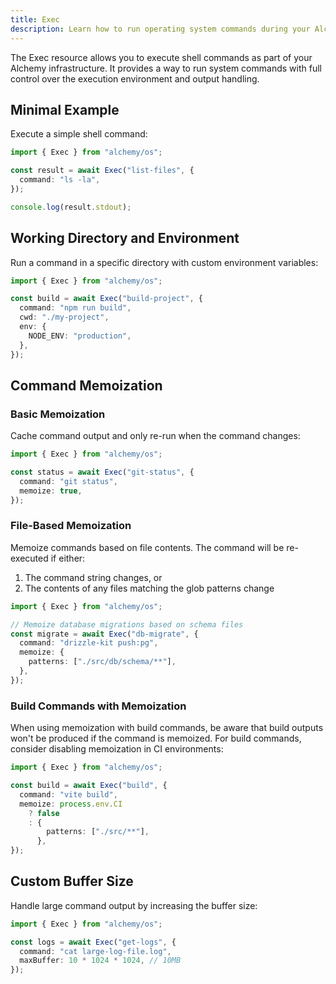 ```yaml
---
title: Exec
description: Learn how to run operating system commands during your Alchemy deployments using the OS Exec provider.
---
```


The Exec resource allows you to execute shell commands as part of your Alchemy infrastructure. It provides a way to run system commands with full control over the execution environment and output handling.

## Minimal Example

Execute a simple shell command:

```ts
import { Exec } from "alchemy/os";

const result = await Exec("list-files", {
  command: "ls -la",
});

console.log(result.stdout);
```

## Working Directory and Environment

Run a command in a specific directory with custom environment variables:

```ts
import { Exec } from "alchemy/os";

const build = await Exec("build-project", {
  command: "npm run build",
  cwd: "./my-project",
  env: {
    NODE_ENV: "production",
  },
});
```

## Command Memoization

### Basic Memoization

Cache command output and only re-run when the command changes:

```ts
import { Exec } from "alchemy/os";

const status = await Exec("git-status", {
  command: "git status",
  memoize: true,
});
```

### File-Based Memoization

Memoize commands based on file contents. The command will be re-executed if either:

1. The command string changes, or
2. The contents of any files matching the glob patterns change

```ts
import { Exec } from "alchemy/os";

// Memoize database migrations based on schema files
const migrate = await Exec("db-migrate", {
  command: "drizzle-kit push:pg",
  memoize: {
    patterns: ["./src/db/schema/**"],
  },
});
```

### Build Commands with Memoization

When using memoization with build commands, be aware that build outputs won't be produced if the command is memoized. For build commands, consider disabling memoization in CI environments:

```ts
import { Exec } from "alchemy/os";

const build = await Exec("build", {
  command: "vite build",
  memoize: process.env.CI
    ? false
    : {
        patterns: ["./src/**"],
      },
});
```

## Custom Buffer Size

Handle large command output by increasing the buffer size:

```ts
import { Exec } from "alchemy/os";

const logs = await Exec("get-logs", {
  command: "cat large-log-file.log",
  maxBuffer: 10 * 1024 * 1024, // 10MB
});
```
